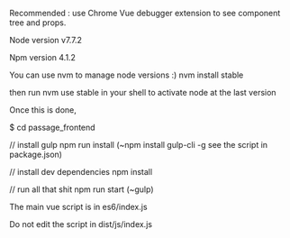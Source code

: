 Recommended : 
use Chrome Vue debugger extension to see component tree and props.

Node version
v7.7.2

Npm version
4.1.2

You can use nvm to manage node versions :)
nvm install stable

then run nvm use stable in your shell to activate node at the last version

Once this is done,

$ cd passage_frontend

// install gulp
npm run install (~npm install gulp-cli -g see the script in package.json)

// install dev dependencies
npm install

// run all that shit
npm run start (~gulp)

The main vue script is in es6/index.js

Do not edit the script in dist/js/index.js



